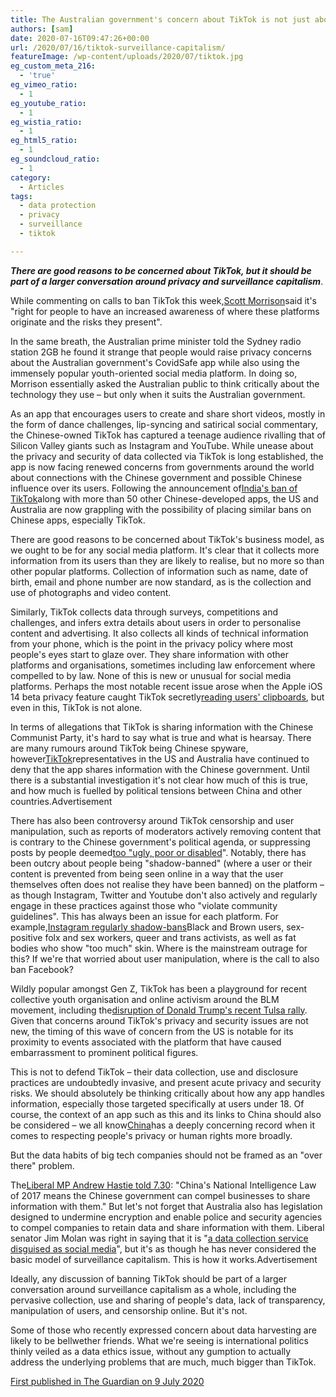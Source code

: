 ```yaml
---
title: The Australian government's concern about TikTok is not just about data ethics – it's about politics
authors: [sam]
date: 2020-07-16T09:47:26+00:00
url: /2020/07/16/tiktok-surveillance-capitalism/
featureImage: /wp-content/uploads/2020/07/tiktok.jpg
eg_custom_meta_216:
  - 'true'
eg_vimeo_ratio:
  - 1
eg_youtube_ratio:
  - 1
eg_wistia_ratio:
  - 1
eg_html5_ratio:
  - 1
eg_soundcloud_ratio:
  - 1
category:
  - Articles
tags:
  - data protection
  - privacy
  - surveillance
  - tiktok

---
```

**_There are good reasons to be concerned about TikTok, but it should be part of a larger conversation around privacy and surveillance capitalism_**.

While commenting on calls to ban TikTok this week,[Scott Morrison][1]said it's "right for people to have an increased awareness of where these platforms originate and the risks they present".

In the same breath, the Australian prime minister told the Sydney radio station 2GB he found it strange that people would raise privacy concerns about the Australian government's CovidSafe app while also using the immensely popular youth-oriented social media platform. In doing so, Morrison essentially asked the Australian public to think critically about the technology they use – but only when it suits the Australian government.

As an app that encourages users to create and share short videos, mostly in the form of dance challenges, lip-syncing and satirical social commentary, the Chinese-owned TikTok has captured a teenage audience rivalling that of Silicon Valley giants such as Instagram and YouTube. While unease about the privacy and security of data collected via TikTok is long established, the app is now facing renewed concerns from governments around the world about connections with the Chinese government and possible Chinese influence over its users. Following the announcement of[India's ban of TikTok][2]along with more than 50 other Chinese-developed apps, the US and Australia are now grappling with the possibility of placing similar bans on Chinese apps, especially TikTok.

There are good reasons to be concerned about TikTok's business model, as we ought to be for any social media platform. It's clear that it collects more information from its users than they are likely to realise, but no more so than other popular platforms. Collection of information such as name, date of birth, email and phone number are now standard, as is the collection and use of photographs and video content.

Similarly, TikTok collects data through surveys, competitions and challenges, and infers extra details about users in order to personalise content and advertising. It also collects all kinds of technical information from your phone, which is the point in the privacy policy where most people's eyes start to glaze over. They share information with other platforms and organisations, sometimes including law enforcement where compelled to by law. None of this is new or unusual for social media platforms. Perhaps the most notable recent issue arose when the Apple iOS 14 beta privacy feature caught TikTok secretly[reading users' clipboards][3], but even in this, TikTok is not alone.

In terms of allegations that TikTok is sharing information with the Chinese Communist Party, it's hard to say what is true and what is hearsay. There are many rumours around TikTok being Chinese spyware, however[TikTok][4]representatives in the US and Australia have continued to deny that the app shares information with the Chinese government. Until there is a substantial investigation it's not clear how much of this is true, and how much is fuelled by political tensions between China and other countries.Advertisement

There has also been controversy around TikTok censorship and user manipulation, such as reports of moderators actively removing content that is contrary to the Chinese government's political agenda, or suppressing posts by people deemed[too "ugly, poor or disabled][5]". Notably, there has been outcry about people being "shadow-banned" (where a user or their content is prevented from being seen online in a way that the user themselves often does not realise they have been banned) on the platform – as though Instagram, Twitter and Youtube don't also actively and regularly engage in these practices against those who "violate community guidelines". This has always been an issue for each platform. For example,[Instagram regularly shadow-bans][6]Black and Brown users, sex-positive folx and sex workers, queer and trans activists, as well as fat bodies who show "too much" skin. Where is the mainstream outrage for this? If we're that worried about user manipulation, where is the call to also ban Facebook?

Wildly popular amongst Gen Z, TikTok has been a playground for recent collective youth organisation and online activism around the BLM movement, including the[disruption of Donald Trump's recent Tulsa rally][7]. Given that concerns around TikTok's privacy and security issues are not new, the timing of this wave of concern from the US is notable for its proximity to events associated with the platform that have caused embarrassment to prominent political figures.

This is not to defend TikTok – their data collection, use and disclosure practices are undoubtedly invasive, and present acute privacy and security risks. We should absolutely be thinking critically about how any app handles information, especially those targeted specifically at users under 18. Of course, the context of an app such as this and its links to China should also be considered – we all know[China][8]has a deeply concerning record when it comes to respecting people's privacy or human rights more broadly.

But the data habits of big tech companies should not be framed as an "over there" problem.

The[Liberal MP Andrew Hastie told 7.30][9]: "China's National Intelligence Law of 2017 means the Chinese government can compel businesses to share information with them." But let's not forget that Australia also has legislation designed to undermine encryption and enable police and security agencies to compel companies to retain data and share information with them. Liberal senator Jim Molan was right in saying that it is "[a data collection service disguised as social media][10]", but it's as though he has never considered the basic model of surveillance capitalism. This is how it works.Advertisement

Ideally, any discussion of banning TikTok should be part of a larger conversation around surveillance capitalism as a whole, including the pervasive collection, use and sharing of people's data, lack of transparency, manipulation of users, and censorship online. But it's not.

Some of those who recently expressed concern about data harvesting are likely to be bellwether friends. What we're seeing is international politics thinly veiled as a data ethics issue, without any gumption to actually address the underlying problems that are much, much bigger than TikTok.

[First published in The Guardian on 9 July 2020][11]

 [1]: https://www.theguardian.com/australia-news/scott-morrison
 [2]: https://www.nytimes.com/2020/06/30/technology/india-china-tiktok.html
 [3]: https://www.forbes.com/sites/zakdoffman/2020/06/26/warning-apple-suddenly-catches-tiktok-secretly-spying-on-millions-of-iphone-users/#3ffc0f2a34ef
 [4]: https://www.theguardian.com/technology/tiktok
 [5]: https://www.theguardian.com/technology/2020/mar/17/tiktok-tried-to-filter-out-videos-from-ugly-poor-or-disabled-users
 [6]: https://saltyworld.net/algorithmicbiasreport-2/
 [7]: https://www.nytimes.com/2020/06/21/style/tiktok-trump-rally-tulsa.html
 [8]: https://www.theguardian.com/world/china
 [9]: https://www.abc.net.au/news/2020-02-19/should-we-trust-chinese-owned-tiktok-personal-data/11962086
 [10]: https://www.theguardian.com/technology/2020/jul/06/tiktok-may-be-data-collection-service-disguised-as-social-media-liberal-senator-says
 [11]: https://www.theguardian.com/commentisfree/2020/jul/09/the-australian-governments-concern-about-tiktok-is-not-just-about-data-ethics-its-about-politics
